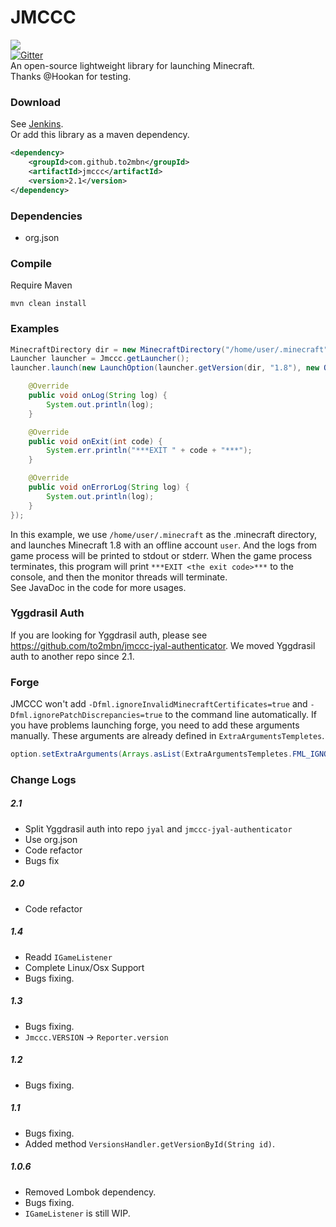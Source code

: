 # JMCCC
![](http://i1.tietuku.com/e86de030295d85ac.png)<br/>
[![Gitter](https://badges.gitter.im/Join%20Chat.svg)](https://gitter.im/Southern-InfinityStudio/JMCCC?utm_source=badge&utm_medium=badge&utm_campaign=pr-badge)<br/>
An open-source lightweight library for launching Minecraft.<br/>
Thanks @Hookan for testing.

### Download
See [Jenkins](http://ci.infinity-studio.org/job/JMCCC/).<br/>
Or add this library as a maven dependency.<br/>
```xml
<dependency>
	<groupId>com.github.to2mbn</groupId>
	<artifactId>jmccc</artifactId>
	<version>2.1</version>
</dependency>
```

### Dependencies
* org.json

### Compile
Require Maven

	mvn clean install

### Examples
```java
MinecraftDirectory dir = new MinecraftDirectory("/home/user/.minecraft");
Launcher launcher = Jmccc.getLauncher();
launcher.launch(new LaunchOption(launcher.getVersion(dir, "1.8"), new OfflineAuthenticator("user"), dir), new GameProcessListener() {

	@Override
	public void onLog(String log) {
		System.out.println(log);
	}

	@Override
	public void onExit(int code) {
		System.err.println("***EXIT " + code + "***");
	}

	@Override
	public void onErrorLog(String log) {
		System.out.println(log);
	}
});
```
In this example, we use `/home/user/.minecraft` as the .minecraft directory, and launches Minecraft 1.8 with an offline
account `user`. And the logs from game process will be printed to stdout or stderr. When the game process terminates, 
this program will print `***EXIT <the exit code>***` to the console, and then the monitor threads will terminate.<br/>
See JavaDoc in the code for more usages.

### Yggdrasil Auth
If you are looking for Yggdrasil auth, please see https://github.com/to2mbn/jmccc-jyal-authenticator.
We moved Yggdrasil auth to another repo since 2.1.

### Forge
JMCCC won't add `-Dfml.ignoreInvalidMinecraftCertificates=true` and `-Dfml.ignorePatchDiscrepancies=true` to the command line  automatically.
If you have problems launching forge, you need to add these arguments manually.
These arguments are already defined in `ExtraArgumentsTempletes`.<br/>
```java
option.setExtraArguments(Arrays.asList(ExtraArgumentsTempletes.FML_IGNORE_INVALID_MINECRAFT_CERTIFICATES, ExtraArgumentsTempletes.FML_IGNORE_PATCH_DISCREPANCISE));
```

### Change Logs
##### 2.1
* Split Yggdrasil auth into repo `jyal` and `jmccc-jyal-authenticator`
* Use org.json
* Code refactor
* Bugs fix

##### 2.0
* Code refactor

##### 1.4
* Readd `IGameListener`
* Complete Linux/Osx Support
* Bugs fixing.

##### 1.3
* Bugs fixing.
* `Jmccc.VERSION` -> `Reporter.version`

##### 1.2
* Bugs fixing.

##### 1.1
* Bugs fixing.
* Added method `VersionsHandler.getVersionById(String id)`.

##### 1.0.6
* Removed Lombok dependency.
* Bugs fixing.
* `IGameListener` is still WIP.

